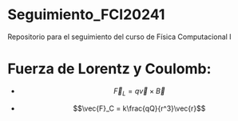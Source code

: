 # Seguimiento_FCI20241
Repositorio para el seguimiento del curso de Física Computacional I

# Fuerza de Lorentz y Coulomb:
* $$\vec{F}_L = q\vec{v}\times\vec{B}$$

* $$\vec{F}_C = k\frac{qQ}{r^3}\vec{r}$$
